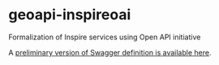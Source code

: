 # geoapi-inspireoai

Formalization of Inspire services using Open API initiative

A [preliminary version of Swagger definition is available here](https://app.swaggerhub.com/apis/benoitdavidfr/inspireappli/0.1.0).
